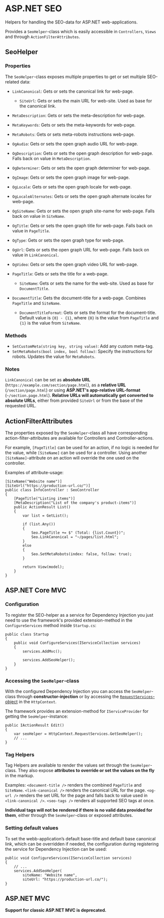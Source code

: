 # ASP.NET SEO

Helpers for handling the SEO-data for ASP.NET web-applications.

Provides a `SeoHelper`-class which is easily accessible in `Controllers`, `Views` and through `ActionFilterAttributes`.

## SeoHelper

### Properties

The `SeoHelper`-class exposes multiple properties to get or set multiple SEO-related data:

- `LinkCanonical`: Gets or sets the canonical link for web-page.
  - `SiteUrl`: Gets or sets the main URL for web-site. Used as base for the canonical link.
- `MetaDescription`: Gets or sets the meta-description for web-page.
- `MetaKeywords`: Gets or sets the meta-keywords for web-page.
- `MetaRobots`: Gets or sets meta-robots instructions web-page.
- `OgAudio`: Gets or sets the open graph audio URL for web-page.
- `OgDescription`: Gets or sets the open graph description for web-page.
Falls back on value in `MetaDescription`.
- `OgDeterminer`: Gets or sets the open graph determiner for web-page.
- `OgImage`: Gets or sets the open graph image for web-page.
- `OgLocale`: Gets or sets the open graph locale for web-page.
- `OgLocaleAlternates`: Gets or sets the open graph alternate locales for web-page.
- `OgSiteName`: Gets or sets the open graph site-name for web-page.
Falls back on value in `SiteName`.
- `OgTitle`: Gets or sets the open graph title for web-page.
Falls back on value in `PageTitle`.
- `OgType`: Gets or sets the open graph type for web-page.
- `OgUrl`: Gets or sets the open graph URL for web-page.
Falls back on value in `LinkCanonical`.
- `OgVideo`: Gets or sets the open graph video URL for web-page.
- `PageTitle`: Gets or sets the title for a web-page.
  - `SiteName`: Gets or sets the name for the web-site. Used as base for `DocumentTitle`.

- `DocumentTitle`: Gets the document-title for a web-page. Combines `PageTitle` and `SiteName`.
  - `DocumentTitleFormat`: Gets or sets the format for the document-title. Default value is `{0} - {1}`,
where `{0}` is the value from `PageTitle` and `{1}` is the value from `SiteName`.

### Methods

- `SetCustomMeta(string key, string value)`: Add any custom meta-tag.
- `SetMetaRobots(bool index, bool follow)`: Specify the instructions for robots.
Updates the value for `MetaRobots`.

### Notes

`LinkCanonical` can be set as **absolute URL** (`https://example.com/section/page.html`), 
as a **relative URL** (`/section/page.html`) or using **ASP.NET's app-relative URL-format** (`~/section.page.html`).
**Relative URLs will automatically get converted to absolute URLs**, either from provided `SiteUrl`
or from the base of the requested URL.

## ActionFilterAttributes

The properties exposed by the `SeoHelper`-class all have corresponding
action-filter-attributes are available for Controllers and Controller-actions.

For example, `[PageTitle]` can be used for an action, if no logic is needed for the value,
while `[SiteName]` can be used for a controller. Using another `[SiteName]`-attribute on
an action will override the one used on the controller.

Examples of attribute-usage:

```
[SiteName("Website name")]
[SiteUrl("https://production-url.co/")]
public class InfoController : SeoController
{
    [PageTitle("Listing items")]
    [MetaDescription("List of the company's product-items")]
    public ActionResult List()
    {
        var list = GetList();
        
        if (list.Any())
        {
            Seo.PageTitle += $" (Total: {list.Count})";
            Seo.LinkCanonical = "~/pages/list.html";
        }
        else
        {
            Seo.SetMetaRobots(index: false, follow: true);
        }

        return View(model);
    }
}
```

## ASP.NET Core MVC

### Configuration

To register the SEO-helper as a service for Dependency Injection you just need to use the framework's provided extension-method
in the `ConfigureServices` method inside `Startup.cs`:

```
public class Startup
{
    public void ConfigureServices(IServiceCollection services)
    {
        services.AddMvc();

        services.AddSeoHelper();
    }
}
```

### Accessing the `SeoHelper`-class

With the configured Dependency Injection you can access the `SeoHelper`-class through **constructor-injection** or
by accessing the [`RequestServices`-object](https://docs.microsoft.com/en-us/aspnet/core/fundamentals/dependency-injection#request-services)
in the `HttpContext`.

The framework provides an extension-method for `IServiceProvider` for getting the `SeoHelper`-instance:

```
public IActionResult Edit()
{
    var seoHelper = HttpContext.RequestServices.GetSeoHelper();
    // ...
}
```

### Tag Helpers

Tag Helpers are available to render the values set through the `SeoHelper`-class.
They also expose **attributes to override or set the values on the fly** in the markup.

Examples: `<document-title />` renders the combined `PageTitle` and `SiteName`.
`<link-canonical />` renders the canonical URL for the page.
`<og-url />` renders the set URL for the page and falls back to value used in `<link-canonical />`.
`<seo-tags />` renders all supported SEO tags at once.

**Individual tags will not be rendered if there is no valid data provided for them**,
either through the `SeoHelper`-class or exposed attributes.

### Setting default values

To set the webb-application’s default base-title and default base canonical link, which can be overridden if needed,
the configuration during registering the service for Dependency Injection can be used:

```
public void ConfigureServices(IServiceCollection services)
{
    // ...
    services.AddSeoHelper(
        siteName: "Website name",
        siteUrl: "https://production-url.co/");
}

```

## ASP.NET MVC

**Support for classic ASP.NET MVC is deprecated.**